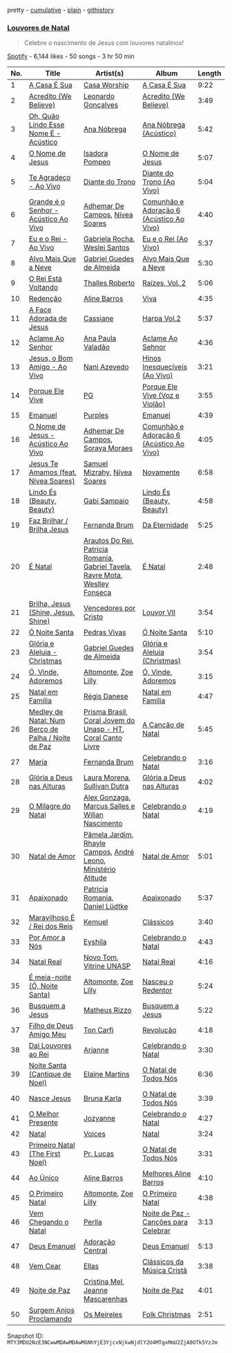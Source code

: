 pretty - [cumulative](/playlists/cumulative/37i9dQZF1DX1DeZkoLBQuv.md) - [plain](/playlists/plain/37i9dQZF1DX1DeZkoLBQuv) - [githistory](https://github.githistory.xyz/mackorone/spotify-playlist-archive/blob/main/playlists/plain/37i9dQZF1DX1DeZkoLBQuv)

### [Louvores de Natal](https://open.spotify.com/playlist/37i9dQZF1DX1DeZkoLBQuv)

> Celebre o nascimento de Jesus com louvores natalinos!

[Spotify](https://open.spotify.com/user/spotify) - 6,144 likes - 50 songs - 3 hr 50 min

| No. | Title | Artist(s) | Album | Length |
|---|---|---|---|---|
| 1 | [A Casa É Sua](https://open.spotify.com/track/1OGtusmbhssNPdnDxqol0P) | [Casa Worship](https://open.spotify.com/artist/4bqKmu3kRUl6X7pTl1CuVs) | [A Casa É Sua](https://open.spotify.com/album/5LxNxpv73DPN54DAbtcntR) | 9:22 |
| 2 | [Acredito \(We Believe\)](https://open.spotify.com/track/6sDmwH4Iy2NZ90crcH7Bk2) | [Leonardo Gonçalves](https://open.spotify.com/artist/6AyvSIi2EyLOaMJCc6J5fZ) | [Acredito \(We Believe\)](https://open.spotify.com/album/2yyY2cxS40YloTI3z567NC) | 3:49 |
| 3 | [Oh, Quão Lindo Esse Nome É \- Acústico](https://open.spotify.com/track/4F38StFD40dBj5AeDNzJsM) | [Ana Nóbrega](https://open.spotify.com/artist/5LCTcU1OktZQTuh4LFIdzU) | [Ana Nóbrega \(Acústico\)](https://open.spotify.com/album/1nDNjTMOfdCcgnEwRTU8tG) | 5:42 |
| 4 | [O Nome de Jesus](https://open.spotify.com/track/2HhAhITEupMNYQAG08Ejb1) | [Isadora Pompeo](https://open.spotify.com/artist/0f59qYByNYzspwAr7huTSB) | [O Nome de Jesus](https://open.spotify.com/album/6j5twTviJB4grpkOV4npGw) | 5:07 |
| 5 | [Te Agradeço \- Ao Vivo](https://open.spotify.com/track/7FXEHVZMXO2brLAFsbqX1z) | [Diante do Trono](https://open.spotify.com/artist/4AeWCU2yUgVFbqKmOezL75) | [Diante do Trono \(Ao Vivo\)](https://open.spotify.com/album/5x4Pvef33bKljj5gYKKSLS) | 5:04 |
| 6 | [Grande é o Senhor \- Acústico Ao Vivo](https://open.spotify.com/track/1dIah1UaJi3n5pwOaOd5QV) | [Adhemar De Campos](https://open.spotify.com/artist/03TpTPLRclj2iknzWXAXjP), [Nívea Soares](https://open.spotify.com/artist/7FJXPSSrHgr0YDfeiQ63uk) | [Comunhão e Adoração 6 \(Acústico Ao Vivo\)](https://open.spotify.com/album/2Y67rR3nVWYbRgt8pRQpoJ) | 4:40 |
| 7 | [Eu e o Rei \- Ao Vivo](https://open.spotify.com/track/52QNEFCKtULSneiJfr7lvy) | [Gabriela Rocha](https://open.spotify.com/artist/4fdCGYM7dtJLa3LvR1ccto), [Weslei Santos](https://open.spotify.com/artist/4y6Ve3GJGW72qVUqalUvKi) | [Eu e o Rei \(Ao Vivo\)](https://open.spotify.com/album/0AeMfjhgwyDmcROxbEIYVJ) | 5:37 |
| 8 | [Alvo Mais Que a Neve](https://open.spotify.com/track/3X2oSv1BdYiIu7ri3z0eRM) | [Gabriel Guedes de Almeida](https://open.spotify.com/artist/5ETTRSAa5g5uIMNOgqnJPB) | [Alvo Mais Que a Neve](https://open.spotify.com/album/1lNIMwGKQvjDEiLZmrVU3b) | 5:30 |
| 9 | [O Rei Está Voltando](https://open.spotify.com/track/6kwrJVwxCqQaDqxLEWUFeN) | [Thalles Roberto](https://open.spotify.com/artist/2Js5EdWOVgL2B2CbtXr5n1) | [Raízes, Vol\. 2](https://open.spotify.com/album/7uYZsVg4IutCgA8jHRjpq7) | 5:06 |
| 10 | [Redenção](https://open.spotify.com/track/1zqYwPjbHG9klWeR3Q28OG) | [Aline Barros](https://open.spotify.com/artist/2aKyKSggb31Kw9s9i3iXoo) | [Viva](https://open.spotify.com/album/62xmf2as0ezc3sb0zj5Da0) | 4:35 |
| 11 | [A Face Adorada de Jesus](https://open.spotify.com/track/3UFnjCUJSvM0NbIeRlq0IF) | [Cassiane](https://open.spotify.com/artist/6MQhMvMTFK4nAQzoOKrwY3) | [Harpa Vol.2](https://open.spotify.com/album/5SUEVRCx1ccyoeWunYiZ9r) | 5:37 |
| 12 | [Aclame Ao Senhor](https://open.spotify.com/track/2htH5qQj7CihxAUifwvvWi) | [Ana Paula Valadão](https://open.spotify.com/artist/28rjo4eRvpmLW0EsCIy6FW) | [Aclame Ao Sehnor](https://open.spotify.com/album/3bQ1jEclLAW8GtBFBa9Php) | 4:36 |
| 13 | [Jesus, o Bom Amigo \- Ao Vivo](https://open.spotify.com/track/6igxgvU8TBqZIV3gqyAHoD) | [Nani Azevedo](https://open.spotify.com/artist/4cQ6a3aHARZkZb8ZwqwInF) | [Hinos Inesquecíveis \(Ao Vivo\)](https://open.spotify.com/album/69dbeC4BPdjqifvLHTMkdA) | 3:21 |
| 14 | [Porque Ele Vive](https://open.spotify.com/track/7DK9ghk8bJnOD3PdzjV16f) | [PG](https://open.spotify.com/artist/5K2gAsDWIVqU9rlCyxp4jM) | [Porque Ele Vive \(Voz e Violão\)](https://open.spotify.com/album/5FITCXCCV96scIxzzeLBuI) | 3:55 |
| 15 | [Emanuel](https://open.spotify.com/track/35iw6IUqq1E5k1h9P0xfhR) | [Purples](https://open.spotify.com/artist/3G4ZvKqnYaB76ZeANjvn6B) | [Emanuel](https://open.spotify.com/album/3fr0LeKrr6xCgzCoZlFCqi) | 4:39 |
| 16 | [O Nome de Jesus \- Acústico Ao Vivo](https://open.spotify.com/track/0RYH0i4FQkqJoyCrJC81Zz) | [Adhemar De Campos](https://open.spotify.com/artist/03TpTPLRclj2iknzWXAXjP), [Soraya Moraes](https://open.spotify.com/artist/0IPQAIkLxcVSsxlTPPn3Bp) | [Comunhão e Adoração 6 \(Acústico Ao Vivo\)](https://open.spotify.com/album/2Y67rR3nVWYbRgt8pRQpoJ) | 4:05 |
| 17 | [Jesus Te Amamos \(feat\. Nívea Soares\)](https://open.spotify.com/track/40VfGWKp45JemcR9NWY13U) | [Samuel Mizrahy](https://open.spotify.com/artist/5KjzizwcrrTujTyKJjmyC7), [Nívea Soares](https://open.spotify.com/artist/7FJXPSSrHgr0YDfeiQ63uk) | [Novamente](https://open.spotify.com/album/0ibQw0V0Y9WfFMWZdIwTJe) | 6:58 |
| 18 | [Lindo És \(Beauty, Beauty\)](https://open.spotify.com/track/2yxJ5NkW9MoibplQAO0pPN) | [Gabi Sampaio](https://open.spotify.com/artist/1mwuQroxtrC6ANU2Jwb8ZQ) | [Lindo És \(Beauty, Beauty\)](https://open.spotify.com/album/5ZUk82kpURcxXt1x2ShAZX) | 4:58 |
| 19 | [Faz Brilhar / Brilha Jesus](https://open.spotify.com/track/12xfJEKVa4WQRmpVykKXAY) | [Fernanda Brum](https://open.spotify.com/artist/0ercYDYc6IMdLiiBfMwId8) | [Da Eternidade](https://open.spotify.com/album/0Djnza7Nqw27F8YqJL0R64) | 5:25 |
| 20 | [É Natal](https://open.spotify.com/track/2j3cFOpGzxVBvwDlhWkXHt) | [Arautos Do Rei](https://open.spotify.com/artist/7HMkkJU8KMSMpEZ1RA8gvK), [Patricia Romania](https://open.spotify.com/artist/0ffURL6H2AXKNqc2yvTN5K), [Gabriel Tavela](https://open.spotify.com/artist/2oKH8ULbVEfOGrquTeOgh3), [Rayre Mota](https://open.spotify.com/artist/7KpvZgmCQas8vKbQvh0hMo), [Weslley Fonseca](https://open.spotify.com/artist/44tt6vxqg3vYCiTm8p8Rg9) | [É Natal](https://open.spotify.com/album/7FjU2uBOba0eaYi5NsuMkn) | 2:48 |
| 21 | [Brilha, Jesus \(Shine, Jesus, Shine\)](https://open.spotify.com/track/2fwlsdMG2VbFa9K7Vg8MAP) | [Vencedores por Cristo](https://open.spotify.com/artist/0IDEJU0SdlmJOMtybtEoiT) | [Louvor VII](https://open.spotify.com/album/78tY0SGJ9jUGHVjsCfLjpX) | 3:54 |
| 22 | [Ó Noite Santa](https://open.spotify.com/track/5yhQjZ8DUS5SrPI5WNUYFi) | [Pedras Vivas](https://open.spotify.com/artist/2vk7Xg1PFNhLuqJlXTRy8F) | [Ó Noite Santa](https://open.spotify.com/album/0vXRWz90LTIjiXKcoorBfl) | 5:10 |
| 23 | [Glória e Aleluia \- Christmas](https://open.spotify.com/track/5lNAIysz4Ca2y06ge7I7rF) | [Gabriel Guedes de Almeida](https://open.spotify.com/artist/5ETTRSAa5g5uIMNOgqnJPB) | [Glória e Aleluia \(Christmas\)](https://open.spotify.com/album/3yKAc435PtmccjTcqmoWRl) | 3:54 |
| 24 | [Ó, Vinde, Adoremos](https://open.spotify.com/track/5DVZUWNEIsKUq12krk7On2) | [Altomonte](https://open.spotify.com/artist/0og3M3KKOkuzyw2L6PH6tu), [Zoe Lilly](https://open.spotify.com/artist/65XV4wYM95HcitXnKDOFkp) | [Ó, Vinde, Adoremos](https://open.spotify.com/album/18SwXFPhxjgOzEnJERhcBd) | 3:15 |
| 25 | [Natal em Família](https://open.spotify.com/track/3aPIxvuSiITws5DPY1via8) | [Régis Danese](https://open.spotify.com/artist/0eEbruEG13xwoZ0uT2rpll) | [Natal em Família](https://open.spotify.com/album/4QDBdfwMYCdnme9obNYOy5) | 4:47 |
| 26 | [Medley de Natal: Num Berço de Palha / Noite de Paz](https://open.spotify.com/track/5rNPvuwcj2vdeLSgF8e8gI) | [Prisma Brasil](https://open.spotify.com/artist/1DFpmKLluE3dgqLgZSMFeW), [Coral Jovem do Unasp \- HT](https://open.spotify.com/artist/5Uudt8rtEFaTFRMHzXfVqj), [Coral Canto Livre](https://open.spotify.com/artist/7JjQo8WBfiIiJCG2oDPV3F) | [A Canção de Natal](https://open.spotify.com/album/7MFHWfAfMt5Ueioziy2y8O) | 5:45 |
| 27 | [Maria](https://open.spotify.com/track/1hDbPsFAV6FSFhvLIaEfuP) | [Fernanda Brum](https://open.spotify.com/artist/0ercYDYc6IMdLiiBfMwId8) | [Celebrando o Natal](https://open.spotify.com/album/7sYvSBmi0geLSPMv3p0eHq) | 3:16 |
| 28 | [Glória a Deus nas Alturas](https://open.spotify.com/track/7AblmQzKpVtPTvbMznVBvA) | [Laura Morena](https://open.spotify.com/artist/09BDr1YTa7t1YaOg3kg8QU), [Sullivan Dutra](https://open.spotify.com/artist/1hK8THIFG97c43aae8gLki) | [Glória a Deus nas Alturas](https://open.spotify.com/album/3oNhHQUS1PmE0LM5Pyf3Pk) | 4:02 |
| 29 | [O Milagre do Natal](https://open.spotify.com/track/0CmiLc9AYVBz18brWHIStv) | [Alex Gonzaga, Marcus Salles e Wilian Nascimento](https://open.spotify.com/artist/42IbPCXTETX76KEm5oW2hh) | [Celebrando o Natal](https://open.spotify.com/album/7sYvSBmi0geLSPMv3p0eHq) | 4:19 |
| 30 | [Natal de Amor](https://open.spotify.com/track/2ygJjF3mMGpICRfkJZKQS3) | [Pâmela Jardim](https://open.spotify.com/artist/2FaZIsYvglfq2Bw97xhQ3b), [Rhayle Campos](https://open.spotify.com/artist/41U4eo2r9FH2gv8JtijGIf), [André Leono](https://open.spotify.com/artist/3wNqSrnDViXQMST6ioshi0), [Ministério Atitude](https://open.spotify.com/artist/0pbx4jJ7KkygStvqKplUV4) | [Natal de Amor](https://open.spotify.com/album/1ow4VlwnqoFnYqBaOQrZ40) | 5:01 |
| 31 | [Apaixonado](https://open.spotify.com/track/0X7p8fytxMhvzzxaPJcDJk) | [Patricia Romania](https://open.spotify.com/artist/0ffURL6H2AXKNqc2yvTN5K), [Daniel Lüdtke](https://open.spotify.com/artist/3f0bV2cF70GNSrGlv7i2Wa) | [Apaixonado](https://open.spotify.com/album/1MCml2KLtS3X9Ld3ACxMMp) | 5:37 |
| 32 | [Maravilhoso É / Rei dos Reis](https://open.spotify.com/track/10RdMJVJqgP8ooC3csHvi4) | [Kemuel](https://open.spotify.com/artist/5GHeXsPtAVd0KLe1oMikxm) | [Clássicos](https://open.spotify.com/album/3ZMh5UQE6PXXzx09BtUHz7) | 3:40 |
| 33 | [Por Amor a Nós](https://open.spotify.com/track/5gvwPdd3q0sw1yKmUNEHTw) | [Eyshila](https://open.spotify.com/artist/3mbX6eftyC0S5l17m31ZSW) | [Celebrando o Natal](https://open.spotify.com/album/7sYvSBmi0geLSPMv3p0eHq) | 4:43 |
| 34 | [Natal Real](https://open.spotify.com/track/7gx0SQWgU3PoLNPW02oRzW) | [Novo Tom](https://open.spotify.com/artist/45y2879LBmuzrx4krY6vQh), [Vitrine UNASP](https://open.spotify.com/artist/0PLADEHVEWTRR5fuaK2FFK) | [Natal Real](https://open.spotify.com/album/2m49nalJlB2nQHMjZaeIDK) | 4:16 |
| 35 | [É meia\-noite \(Ó, Noite Santa\)](https://open.spotify.com/track/3Eozx9uSt4NhxmdBonTIFE) | [Altomonte](https://open.spotify.com/artist/0og3M3KKOkuzyw2L6PH6tu), [Zoe Lilly](https://open.spotify.com/artist/65XV4wYM95HcitXnKDOFkp) | [Nasceu o Redentor](https://open.spotify.com/album/6UWRRZufr3qRffAOkIfTfW) | 5:24 |
| 36 | [Busquem a Jesus](https://open.spotify.com/track/6Dhjqku6LpMOMzYJHMiwkl) | [Matheus Rizzo](https://open.spotify.com/artist/6UHIabLGNVJuFaEODpWoPP) | [Busquem a Jesus](https://open.spotify.com/album/3X38B5YfsA0lGcY4BEOj3i) | 5:22 |
| 37 | [Filho de Deus Amigo Meu](https://open.spotify.com/track/6Ho433JPP8UAtgUsasuOZZ) | [Ton Carfi](https://open.spotify.com/artist/4IefiwlkKHUFoRdBsGj756) | [Revolução](https://open.spotify.com/album/7lzq7OwJjzlM8ZD7g2kwqR) | 4:18 |
| 38 | [Dai Louvores ao Rei](https://open.spotify.com/track/68f92k1JBf9Aq8n69M10Pw) | [Arianne](https://open.spotify.com/artist/49gy3r9VM6fxS16a9R8eE1) | [Celebrando o Natal](https://open.spotify.com/album/7sYvSBmi0geLSPMv3p0eHq) | 3:30 |
| 39 | [Noite Santa \(Cantique de Noel\)](https://open.spotify.com/track/6keWbatyTby28odg835j18) | [Elaine Martins](https://open.spotify.com/artist/4rVAT3ktBeOdexcKic0mC8) | [O Natal de Todos Nós](https://open.spotify.com/album/75oUMpemNX3oJtjmbPLdxB) | 6:36 |
| 40 | [Nasce Jesus](https://open.spotify.com/track/7CSgp6bjKNHoKQgVzyilaM) | [Bruna Karla](https://open.spotify.com/artist/0YdeGzSneJdP1NEKY3EFlR) | [O Natal de Todos Nós](https://open.spotify.com/album/75oUMpemNX3oJtjmbPLdxB) | 3:39 |
| 41 | [O Melhor Presente](https://open.spotify.com/track/5CFywKhIB9izXEO3PzboZO) | [Jozyanne](https://open.spotify.com/artist/4oJ2DIfW0G5XQ9embSbIyh) | [Celebrando o Natal](https://open.spotify.com/album/7sYvSBmi0geLSPMv3p0eHq) | 4:27 |
| 42 | [Natal](https://open.spotify.com/track/5JqMJ3rqFdyPjlzCEHrRnF) | [Voices](https://open.spotify.com/artist/0MIuvybztu95QtdglGYTBD) | [Natal](https://open.spotify.com/album/62FdkxTeWXyDwBCEI8oqSR) | 3:24 |
| 43 | [Primeiro Natal \(The First Noel\)](https://open.spotify.com/track/2GANoSBnjKrVaJuCX4QXZa) | [Pr\. Lucas](https://open.spotify.com/artist/5uBdPagL8e7AwfIzrM8zuS) | [O Natal de Todos Nós](https://open.spotify.com/album/75oUMpemNX3oJtjmbPLdxB) | 3:31 |
| 44 | [Ao Único](https://open.spotify.com/track/0XwBn8aFHYmhHKeiwGBS4i) | [Aline Barros](https://open.spotify.com/artist/2aKyKSggb31Kw9s9i3iXoo) | [Melhores Aline Barros](https://open.spotify.com/album/5vIVtdrGrNf7SxocqDuPui) | 4:10 |
| 45 | [O Primeiro Natal](https://open.spotify.com/track/2zEV9u8iCmCIvHHu0so2PI) | [Altomonte](https://open.spotify.com/artist/0og3M3KKOkuzyw2L6PH6tu), [Zoe Lilly](https://open.spotify.com/artist/65XV4wYM95HcitXnKDOFkp) | [O Primeiro Natal](https://open.spotify.com/album/4qcf42M1gKeNukRv0FjyiH) | 4:38 |
| 46 | [Vem Chegando o Natal](https://open.spotify.com/track/3gPpfWdDTHNniJpWql9BI5) | [Perlla](https://open.spotify.com/artist/2DD48qUxMj0QmjMqWOZ4WK) | [Noite de Paz \- Canções para Celebrar](https://open.spotify.com/album/39EJNgjtmDNElujFEAbsA1) | 3:13 |
| 47 | [Deus Emanuel](https://open.spotify.com/track/00Wx6Gd3jm6N26zgch4Y7M) | [Adoração Central](https://open.spotify.com/artist/3eAdvab03DC4n3jZ18HYP4) | [Deus Emanuel](https://open.spotify.com/album/1p7afgoQGyBtbXhhsYwLFi) | 5:13 |
| 48 | [Vem Cear](https://open.spotify.com/track/1lzrmVDUaFNEB5586Lpw5e) | [Ellas](https://open.spotify.com/artist/7dF8hILhALje8j53j84hDm) | [Clássicos da Música Cristã](https://open.spotify.com/album/4yqfNbc2llXhuLAFIOVVXY) | 3:38 |
| 49 | [Noite de Paz](https://open.spotify.com/track/2wiRFWjjmgzWRjmg4qUdS1) | [Cristina Mel](https://open.spotify.com/artist/0vKtp60PHfEnBSLJU9uHgP), [Jeanne Mascarenhas](https://open.spotify.com/artist/1yGmI1ZztrHtndLgHTnz9J) | [Noite de Paz](https://open.spotify.com/album/385673vVXabsOzy5GjDQzn) | 4:01 |
| 50 | [Surgem Anjos Proclamando](https://open.spotify.com/track/5pNlqLCLOabYZ4loPeomBL) | [Os Meireles](https://open.spotify.com/artist/4GvZo4MFJZPodaS1VXVEe1) | [Folk Christmas](https://open.spotify.com/album/0FzqPCxiw93GwXTou4IvZX) | 2:51 |

Snapshot ID: `MTY3MDU2NzE3NCwwMDAwMDAwMGNhYjE3YjcxNjkwNjdlY2U4MTgxMmU2ZjA0OTk5YzJm`
